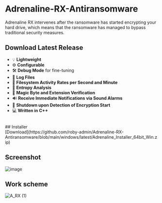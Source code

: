 # Adrenaline-RX-Antiransomware
Adrenaline RX intervenes after the ransomware has started encrypting your hard drive, which means that the ransomware has managed to bypass traditional security measures.

## Download Latest Release

- 💡 **Lightweight**<br>
- ⚙️ **Configurable**<br>
- 🛠️ **Debug Mode** for fine-tuning<br>
- 📝 **Log Files**<br>
- 🔄 **Filesystem Activity Rates per Second and Minute**<br>
- 🧮 **Entropy Analysis**<br>
- 🧾 **Magic Byte and Extension Verification**<br>
- 🔊 **Receive Immediate Notifications via Sound Alarms**<br>
- 🚀 **Shutdown upon Detection of Encryption Start**<br>
- 💻 **Written in C++**<br>
<br>
## Installer
<br>
[Download](https://github.com/roby-admin/Adrenaline-RX-Antiransomware/blob/main/windows/latest/Adrenaline_Installer_64bit_Win.zip)

## Screenshot
![image](https://github.com/roby-admin/Adrenaline-RX-Antiransomware/assets/54857521/8e498599-dc71-46ed-a684-884e81cce3a7)
<br>
## Work scheme
![A_RX (1)](https://github.com/roby-admin/Adrenaline-RX-Antiransomware/assets/54857521/4e3ef392-8027-4aca-99de-42ca07e13556)


